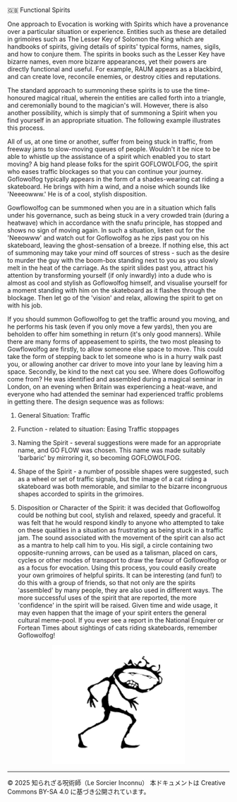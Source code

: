 # 
🇬🇧 Functional Spirits

One approach to Evocation is working with Spirits which have a provenance over a particular situation or experience. Entities such as these are detailed in grimoires such as The Lesser Key of Solomon the King which are handbooks of spirits, giving details of spirits' typical forms, names, sigils, and how to conjure them. The spirits in books such as the Lesser Key have bizarre names, even more bizarre appearances, yet their powers are directly functional and useful. For example, RAUM appears as a blackbird, and can create love, reconcile enemies, or destroy cities and reputations.

The standard approach to summoning these spirits is to use the time-honoured magical ritual, wherein the entities are called forth into a triangle, and ceremonially bound to the magician's will. However, there is also another possibility, which is simply that of summoning a Spirit when you find yourself in an appropriate situation. The following example illustrates this process.
 
All of us, at one time or another, suffer from being stuck in traffic, from freeway jams to slow-moving queues of people. Wouldn't it be nice to be able to whistle up the assistance of a spirit which enabled you to start moving? A big hand please folks for the spirit GOFLOWOLFOG, the spirit who eases traffic blockages so that you can continue your journey. Goflowolfog typically appears in the form of a shades-wearing cat riding a skateboard. He brings with him a wind, and a noise which sounds like 'Neeeowww.' He is of a cool, stylish disposition. 

Gowflowolfog can be summoned when you are in a situation which falls under his governance, such as being stuck in a very crowded train (during a heatwave) which in accordance with the snafu principle, has stopped and shows no sign of moving again. In such a situation, listen out for the 'Neeowww' and watch out for Goflowolfog as he zips past you on his skateboard, leaving the ghost-sensation of a breeze. If nothing else, this act of summoning may take your mind off sources of stress - such as the desire to murder the guy with the boom-box standing next to you as you slowly melt in the heat of the carriage. As the spirit slides past you, attract his attention by transforming yourself (if only inwardly) into a dude who is almost as cool and stylish as Goflowolfog himself, and visualise yourself for a moment standing with him on the skateboard as it flashes through the blockage. Then let go of the 'vision' and relax, allowing the spirit to get on with his job.

If you should summon Goflowolfog to get the traffic around you moving, and he performs his task (even if you only move a few yards), then you are beholden to offer him something in return (it's only good manners). While there are many forms of appeasement to spirits, the two most pleasing to Gowflowolfog are firstly, to allow someone else space to move. This could take the form of stepping back to let someone who is in a hurry walk past you, or allowing another car driver to move into your lane by leaving him a space. Secondly, be kind to the next cat you see. Where does Goflowolfog come from? He was identified and assembled during a magical seminar in London, on an evening when Britain was experiencing a heat-wave, and everyone who had attended the seminar had experienced traffic problems in getting there. The design sequence was as follows:

1. General Situation: Traffic

2. Function - related to situation: Easing Traffic stoppages

3. Naming the Spirit - several suggestions were made for an appropriate name, and GO FLOW was chosen. This name was made suitably 'barbaric' by mirroring it, so becoming GOFLOWOLFOG.

4. Shape of the Spirit - a number of possible shapes were suggested, such as a wheel or set of traffic signals, but the image of a cat riding a skateboard was both memorable, and similar to the bizarre incongruous shapes accorded to spirits in the grimoires.

5. Disposition or Character of the Spirit: it was decided that Goflowolfog could be nothing but cool, stylish and relaxed, speedy and graceful. It was felt that he would respond kindly to anyone who attempted to take on these qualities in a situation as frustrating as being stuck in a traffic jam. The sound associated with the movement of the spirit can also act as a mantra to help call him to you. His sigil, a circle containing two opposite-running arrows, can be used as a talisman, placed on cars, cycles or other modes of transport to draw the favour of Goflowolfog or as a focus for evocation. Using this process, you could easily create your own grimoires of helpful spirits. It can be interesting (and fun!) to do this with a group of friends, so that not only are the spirits 'assembled' by many people, they are also used in different ways. The more successful uses of the spirit that are reported, the more 'confidence' in the spirit will be raised. Given time and wide usage, it may even happen that the image of your spirit enters the general cultural meme-pool. If you ever see a report in the National Enquirer or Fortean Times about sightings of cats riding skateboards, remember Goflowolfog!

<div align="center">
  <img src="hine_evocation_pic_001.png" width="300">
</div>

---

© 2025 知られざる呪術師（Le Sorcier Inconnu）
本ドキュメントは Creative Commons BY-SA 4.0 に基づき公開されています。
